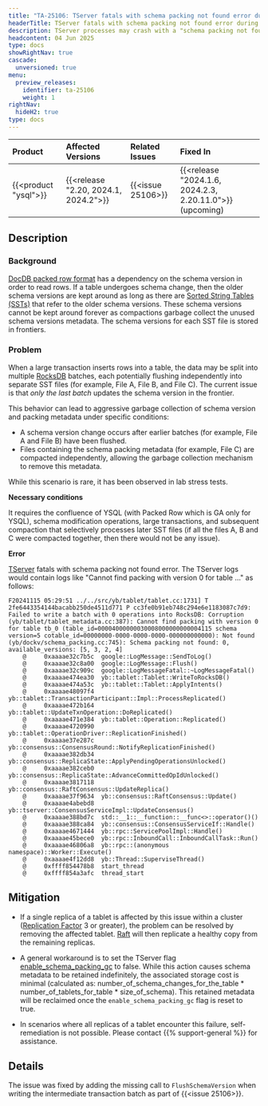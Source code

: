 ```yaml
---
title: "TA-25106: TServer fatals with schema packing not found error during DDL operations"
headerTitle: TServer fatals with schema packing not found error during DDL operations
description: TServer processes may crash with a "schema packing not found" error during DDL operations, potentially causing service disruption.
headcontent: 04 Jun 2025
type: docs
showRightNav: true
cascade:
  unversioned: true
menu:
  preview_releases:
    identifier: ta-25106
    weight: 1
rightNav:
  hideH2: true
type: docs
---
```


|          Product           |  Affected Versions  |  Related Issues   | Fixed In |
| :------------------------- | :------------------ | :---------------- | :------- |
| {{<product "ysql">}}       | {{<release "2.20, 2024.1, 2024.2">}} | {{<issue 25106>}} | {{<release "2024.1.6, 2024.2.3, 2.20.11.0">}} (upcoming)  |

## Description

### Background

[DocDB packed row format](../../../architecture/docdb/packed-rows/) has a dependency on the schema version in order to read rows. If a table undergoes schema change, then the older schema versions are kept around as long as there are [Sorted String Tables (SSTs)](../../../architecture/docdb/lsm-sst/#sst) that refer to the older schema versions. These schema versions cannot be kept around forever as compactions garbage collect the unused schema versions metadata. The schema versions for each SST file is stored in frontiers.

### Problem

When a large transaction inserts rows into a table, the data may be split into multiple [RocksDB](https://rocksdb.org/) batches, each potentially flushing independently into separate SST files (for example, File A, File B, and File C). The current issue is that _only the last batch_ updates the schema version in the frontier.

This behavior can lead to aggressive garbage collection of schema version and packing metadata under specific conditions:

- A schema version change occurs after earlier batches (for example, File A and File B) have been flushed.
- Files containing the schema packing metadata (for example, File C) are compacted independently, allowing the garbage collection mechanism to remove this metadata.

While this scenario is rare, it has been observed in lab stress tests.

**Necessary conditions**

It requires the confluence of YSQL (with Packed Row which is GA only for YSQL), schema modification operations, large transactions, and subsequent compaction that selectively processes later SST files (if all the files A, B and C were compacted together, then there would not be any issue).

**Error**

[TServer](../../../architecture/yb-tserver/) fatals with schema packing not found error. The TServer logs would contain logs like "Cannot find packing with version 0 for table …" as follows:

```output
F20241115 05:29:51 ../../src/yb/tablet/tablet.cc:1731] T 2fe6443354144bacabb250de4511d771 P cc3fe0b91eb748c294e6e1183087c7d9: Failed to write a batch with 0 operations into RocksDB: Corruption (yb/tablet/tablet_metadata.cc:387): Cannot find packing with version 0 for table tb_0 (table_id=00004000000030008000000000004115 schema version=5 cotable_id=00000000-0000-0000-0000-000000000000): Not found (yb/dockv/schema_packing.cc:745): Schema packing not found: 0, available_versions: [5, 3, 2, 4]
    @     0xaaaae32c7b5c  google::LogMessage::SendToLog()
    @     0xaaaae32c8a00  google::LogMessage::Flush()
    @     0xaaaae32c909c  google::LogMessageFatal::~LogMessageFatal()
    @     0xaaaae474ea30  yb::tablet::Tablet::WriteToRocksDB()
    @     0xaaaae474a53c  yb::tablet::Tablet::ApplyIntents()
    @     0xaaaae48097f4  yb::tablet::TransactionParticipant::Impl::ProcessReplicated()
    @     0xaaaae472b164  yb::tablet::UpdateTxnOperation::DoReplicated()
    @     0xaaaae471e384  yb::tablet::Operation::Replicated()
    @     0xaaaae4720990  yb::tablet::OperationDriver::ReplicationFinished()
    @     0xaaaae37e287c  yb::consensus::ConsensusRound::NotifyReplicationFinished()
    @     0xaaaae382db34  yb::consensus::ReplicaState::ApplyPendingOperationsUnlocked()
    @     0xaaaae382ceb0  yb::consensus::ReplicaState::AdvanceCommittedOpIdUnlocked()
    @     0xaaaae3817118  yb::consensus::RaftConsensus::UpdateReplica()
    @     0xaaaae37f9634  yb::consensus::RaftConsensus::Update()
    @     0xaaaae4abebd8  yb::tserver::ConsensusServiceImpl::UpdateConsensus()
    @     0xaaaae388bd7c  std::__1::__function::__func<>::operator()()
    @     0xaaaae388ca84  yb::consensus::ConsensusServiceIf::Handle()
    @     0xaaaae4671444  yb::rpc::ServicePoolImpl::Handle()
    @     0xaaaae45bece0  yb::rpc::InboundCall::InboundCallTask::Run()
    @     0xaaaae46806a8  yb::rpc::(anonymous namespace)::Worker::Execute()
    @     0xaaaae4f12dd8  yb::Thread::SuperviseThread()
    @     0xffff854478b8  start_thread
    @     0xffff854a3afc  thread_start
```

## Mitigation

- If a single replica of a tablet is affected by this issue within a cluster ([Replication Factor](../../../architecture/key-concepts/#replication-factor-rf) 3 or greater), the problem can be resolved by removing the affected tablet. [Raft](../../../architecture/docdb-replication/raft/) will then replicate a healthy copy from the remaining replicas.

- A general workaround is to set the TServer flag [enable_schema_packing_gc](../../../reference/configuration/all-flags-yb-tserver/#enable-schema-packing-gc) to false. While this action causes schema metadata to be retained indefinitely, the associated storage cost is minimal (calculated as: number_of_schema_changes_for_the_table * number_of_tablets_for_table * size_of_schema). This retained metadata will be reclaimed once the `enable_schema_packing_gc` flag is reset to true.

- In scenarios where all replicas of a tablet encounter this failure, self-remediation is not possible. Please contact {{% support-general %}} for assistance.

## Details

The issue was fixed by adding the missing call to `FlushSchemaVersion` when writing the intermediate transaction batch as part of {{<issue 25106>}}.
